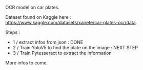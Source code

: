 OCR model on car plates.

Dataset found on Kaggle here : https://www.kaggle.com/datasets/xairete/car-plates-ocr/data.

Steps :
- 1 / extract infos from json : DONE
- 2 / Train YoloV5 to find the plate on the image : NEXT STEP
- 3 / Train Pytesseract to extract the information

More infos to come.
